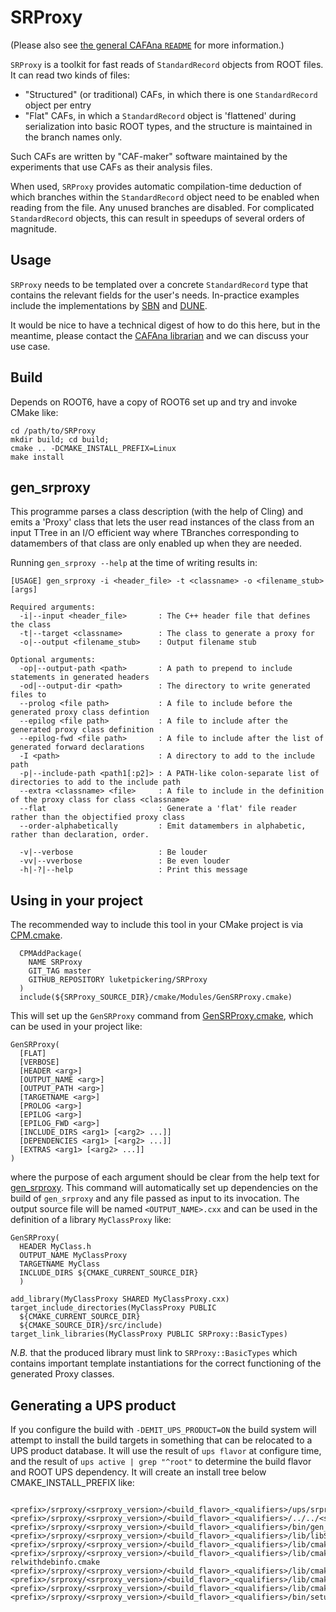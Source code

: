 # SRProxy


(Please also see [the general CAFAna `README`](https://github.com/cafana) for more information.)

`SRProxy` is a toolkit for fast reads of `StandardRecord` objects from ROOT files.
It can read two kinds of files:
* "Structured" (or traditional) CAFs, in which there is one `StandardRecord` object per entry
* "Flat" CAFs, in which a `StandardRecord` object is 'flattened' during serialization into basic ROOT types, 
  and the structure is maintained in the branch names only.

Such CAFs are written by "CAF-maker" software maintained by the experiments that use CAFs as their analysis files.

When used, `SRProxy` provides automatic compilation-time deduction of which branches within the `StandardRecord` object
need to be enabled when reading from the file.
Any unused branches are disabled.
For complicated `StandardRecord` objects, this can result in speedups of several orders of magnitude. 

## Usage
`SRProxy` needs to be templated over a concrete `StandardRecord` type that contains
the relevant fields for the user's needs.
In-practice examples include the implementations by [SBN](https://github.com/SBNSoftware/sbnana/tree/develop/sbnana/CAFAna)
and [DUNE](https://github.com/DUNE/lblpwgtools/tree/master/CAFAna).

It would be nice to have a technical digest of how to do this here, but in the meantime, 
please contact the [CAFAna librarian](https://github.com/orgs/cafana/teams/librarian)
and we can discuss your use case.

## Build

Depends on ROOT6, have a copy of ROOT6 set up and try and invoke CMake like:

```
cd /path/to/SRProxy
mkdir build; cd build;
cmake .. -DCMAKE_INSTALL_PREFIX=Linux
make install
```

## gen_srproxy

This programme parses a class description (with the help of Cling) and emits a 'Proxy' class that lets the user read instances of the class from an input TTree in an I/O efficient way where TBranches corresponding to datamembers of that class are only enabled up when they are needed.

Running `gen_srproxy --help` at the time of writing results in:

```
[USAGE] gen_srproxy -i <header_file> -t <classname> -o <filename_stub> [args]

Required arguments:
  -i|--input <header_file>       : The C++ header file that defines the class
  -t|--target <classname>        : The class to generate a proxy for
  -o|--output <filename_stub>    : Output filename stub

Optional arguments:
  -op|--output-path <path>       : A path to prepend to include statements in generated headers
  -od|--output-dir <path>        : The directory to write generated files to
  --prolog <file path>           : A file to include before the generated proxy class defintion
  --epilog <file path>           : A file to include after the generated proxy class definition
  --epilog-fwd <file path>       : A file to include after the list of generated forward declarations
  -I <path>                      : A directory to add to the include path
  -p|--include-path <path1[:p2]> : A PATH-like colon-separate list of directories to add to the include path
  --extra <classname> <file>     : A file to include in the definition of the proxy class for class <classname>
  --flat                         : Generate a 'flat' file reader rather than the objectified proxy class
  --order-alphabetically         : Emit datamembers in alphabetic, rather than declaration, order.

  -v|--verbose                   : Be louder
  -vv|--vverbose                 : Be even louder
  -h|-?|--help                   : Print this message
```

## Using in your project

The recommended way to include this tool in your CMake project is via [CPM.cmake](https://github.com/cpm-cmake/CPM.cmake).

```
  CPMAddPackage(
    NAME SRProxy
    GIT_TAG master
    GITHUB_REPOSITORY luketpickering/SRProxy
  )
  include(${SRProxy_SOURCE_DIR}/cmake/Modules/GenSRProxy.cmake)
```

This will set up the `GenSRProxy` command from [GenSRProxy.cmake](cmake/Modules/GenSRProxy.cmake), which can be used in your project like:

```
GenSRProxy(
  [FLAT] 
  [VERBOSE]
  [HEADER <arg>]
  [OUTPUT_NAME <arg>]
  [OUTPUT_PATH <arg>]
  [TARGETNAME <arg>]
  [PROLOG <arg>]
  [EPILOG <arg>]
  [EPILOG_FWD <arg>]
  [INCLUDE_DIRS <arg1> [<arg2> ...]]
  [DEPENDENCIES <arg1> [<arg2> ...]]
  [EXTRAS <arg1> [<arg2> ...]]
)
```

where the purpose of each argument should be clear from the help text for [gen_srproxy](#gen_srproxy). This command will automatically set up dependencies on the build of `gen_srproxy` and any file passed as input to its invocation. The output source file will be named `<OUTPUT_NAME>.cxx` and can be used in the definition of a library `MyClassProxy` like:

```
GenSRProxy(
  HEADER MyClass.h
  OUTPUT_NAME MyClassProxy
  TARGETNAME MyClass
  INCLUDE_DIRS ${CMAKE_CURRENT_SOURCE_DIR}
  )

add_library(MyClassProxy SHARED MyClassProxy.cxx)
target_include_directories(MyClassProxy PUBLIC 
  ${CMAKE_CURRENT_SOURCE_DIR} 
  ${CMAKE_SOURCE_DIR}/src/include)
target_link_libraries(MyClassProxy PUBLIC SRProxy::BasicTypes)
```

*N.B.* that the produced library must link to `SRProxy::BasicTypes` which contains important template instantiations for the correct functioning of the generated Proxy classes.

## Generating a UPS product

If you configure the build with `-DEMIT_UPS_PRODUCT=ON` the build system will attempt to install the build targets in something that can be relocated to a UPS product database. It will use the result of `ups flavor` at configure time, and the result of `ups active | grep "^root"` to determine the build flavor and ROOT UPS dependency. It will create an install tree below CMAKE_INSTALL_PREFIX like:

```

<prefix>/srproxy/<srproxy_version>/<build_flavor>_<qualifiers>/ups/srproxy.table
<prefix>/srproxy/<srproxy_version>/<build_flavor>_<qualifiers>/../../<srproxy_version>.version/<build_flavor>_<qualifiers>
<prefix>/srproxy/<srproxy_version>/<build_flavor>_<qualifiers>/bin/gen_srproxy
<prefix>/srproxy/<srproxy_version>/<build_flavor>_<qualifiers>/lib/libSRProxy_BasicTypes.so
<prefix>/srproxy/<srproxy_version>/<build_flavor>_<qualifiers>/lib/cmake/SRProxy/SRProxyTargets.cmake
<prefix>/srproxy/<srproxy_version>/<build_flavor>_<qualifiers>/lib/cmake/SRProxy/SRProxyTargets-relwithdebinfo.cmake
<prefix>/srproxy/<srproxy_version>/<build_flavor>_<qualifiers>/lib/cmake/SRProxy/SRProxyConfigVersion.cmake
<prefix>/srproxy/<srproxy_version>/<build_flavor>_<qualifiers>/lib/cmake/SRProxy/SRProxyConfig.cmake
<prefix>/srproxy/<srproxy_version>/<build_flavor>_<qualifiers>/lib/cmake/SRProxy/GenSRProxy.cmake
<prefix>/srproxy/<srproxy_version>/<build_flavor>_<qualifiers>/bin/setup.SRProxy.sh
```

